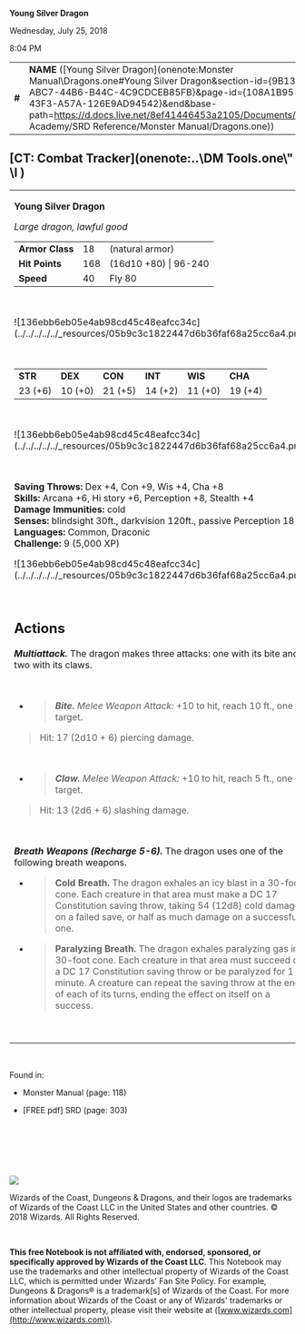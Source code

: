 
**Young Silver Dragon**

Wednesday, July 25, 2018

8:04 PM

|        |                                                                                                                                                                                                                                                                                                                        |        |         |         |     |       |         |
|--------|------------------------------------------------------------------------------------------------------------------------------------------------------------------------------------------------------------------------------------------------------------------------------------------------------------------------|--------|---------|---------|-----|-------|---------|
| **\#** | **NAME** ([Young Silver Dragon](onenote:Monster Manual\\Dragons.one#Young Silver Dragon&section-id={9B13BEB9-ABC7-44B6-B44C-4C9CDCEB85FB}&page-id={108A1B95-5C35-43F3-A57A-126E9AD94542}&end&base-path=https://d.docs.live.net/8ef41446453a2105/Documents/Adventure Academy/SRD Reference/Monster Manual/Dragons.one)) | **18** | **168** | **168** | \-  | Notes | 5000 XP |

## [CT: Combat Tracker](onenote:..\\DM Tools.one\\" \l )

<table><tbody><tr class="odd"><td><p><strong>Young Silver Dragon</strong></p><p><em>Large dragon, lawful good<br />
</em></p><table><tbody><tr class="odd"><td><strong>Armor Class</strong></td><td>18</td><td>(natural armor)</td></tr><tr class="even"><td><strong>Hit Points</strong></td><td>168</td><td>(16d10 +80) | 96-240</td></tr><tr class="odd"><td><strong>Speed</strong></td><td>40</td><td>Fly 80</td></tr></tbody></table><p> </p><p>![136ebb6eb05e4ab98cd45c48eafcc34c](../../../../../_resources/05b9c3c1822447d6b36faf68a25cc6a4.png)</p><p> </p><table><tbody><tr class="odd"><td><strong>STR</strong></td><td><strong>DEX</strong></td><td><strong>CON</strong></td><td><strong>INT</strong></td><td><strong>WIS</strong></td><td><strong>CHA</strong></td></tr><tr class="even"><td>23 (+6)</td><td>10 (+0)</td><td>21 (+5)</td><td>14 (+2)</td><td>11 (+0)</td><td>19 (+4)</td></tr></tbody></table><p> </p><p>![136ebb6eb05e4ab98cd45c48eafcc34c](../../../../../_resources/05b9c3c1822447d6b36faf68a25cc6a4.png)</p><p> </p><p><strong>Saving Throws:</strong> Dex +4, Con +9, Wis +4, Cha +8<br />
<strong>Skills:</strong> Arcana +6, Hi story +6, Perception +8, Stealth +4<br />
<strong>Damage Immunities:</strong> cold<br />
<strong>Senses:</strong> blindsight 30ft., darkvision 120ft., passive Perception 18<br />
<strong>Languages:</strong> Common, Draconic<br />
<strong>Challenge:</strong> 9 (5,000 XP)</p><p>![136ebb6eb05e4ab98cd45c48eafcc34c](../../../../../_resources/05b9c3c1822447d6b36faf68a25cc6a4.png)</p><p> </p><h2 id="actions"><strong>Actions</strong></h2><p><em><strong>Multiattack.</strong></em> The dragon makes three attacks: one with its bite and two with its claws.</p><p> </p><ul><li><blockquote><p><em><strong>Bite.</strong> Melee Weapon Attack:</em> +10 to hit, reach 10 ft., one target.</p></blockquote></li></ul><blockquote><p>Hit: 17 (2d10 + 6) piercing damage.</p></blockquote><p> </p><ul><li><blockquote><p><em><strong>Claw.</strong> Melee Weapon Attack:</em> +10 to hit, reach 5 ft., one target.</p></blockquote></li></ul><blockquote><p>Hit: 13 (2d6 + 6) slashing damage.</p></blockquote><p> </p><p><em><strong>Breath Weapons (Recharge 5-6).</strong></em> The dragon uses one of the following breath weapons.</p><ul><li><blockquote><p><strong>Cold Breath.</strong> The dragon exhales an icy blast in a 30-foot cone. Each creature in that area must make a DC 17 Constitution saving throw, taking 54 (12d8) cold damage on a failed save, or half as much damage on a successful one.</p></blockquote></li><li><blockquote><p><strong>Paralyzing Breath.</strong> The dragon exhales paralyzing gas in a 30-foot cone. Each creature in that area must succeed on a DC 17 Constitution saving throw or be paralyzed for 1 minute. A creature can repeat the saving throw at the end of each of its turns, ending the effect on itself on a success.</p></blockquote></li></ul><p> </p></td></tr></tbody></table>

 

Found in:

-   Monster Manual (page: 118)

-   \[FREE pdf\] SRD (page: 303)

 

 

 

![](tmp\media\image2.png)

Wizards of the Coast, Dungeons & Dragons, and their logos are trademarks of Wizards of the Coast LLC in the United States and other countries. © 2018 Wizards. All Rights Reserved.

 

**This free Notebook is not affiliated with, endorsed, sponsored, or specifically approved by Wizards of the Coast LLC**. This Notebook may use the trademarks and other intellectual property of Wizards of the Coast LLC, which is permitted under Wizards' Fan Site Policy. For example, Dungeons & Dragons® is a trademark\[s\] of Wizards of the Coast. For more information about Wizards of the Coast or any of Wizards' trademarks or other intellectual property, please visit their website at ([www.wizards.com](http://www.wizards.com)).
